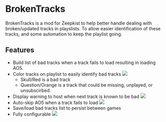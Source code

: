 # BrokenTracks

BrokenTracks is a mod for Zeepkist to help better handle dealing with broken/updated tracks in playslists. To allow easier identification of these tracks, and some automation to keep the playlist going.


## Features

- Build list of bad tracks when a track fails to load resulting in loading AO5.
- Color tracks on playlist to easily identify bad tracks 
 ![](https://i.imgur.com/kjbUkfu.png)
   - Skull/Red is a bad track
   - Question/Orange is a track that could be missing, unplayed, or unsubscirbed.
- Display warning to host when next track is known to be bad
 ![](https://i.imgur.com/sF7o2vl.png)
- Auto-skip AO5 when a track fails to load
 ![](https://i.imgur.com/m5OPyed.png)
- Save/load bad tracks list to persist between games
- Fully configurable
 ![](https://i.imgur.com/93S9m7b.png)
